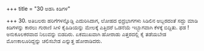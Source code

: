 +++
title = "30 ಅಡಸಿ ಕಿಡಿಗಳ"

+++
30. ಅತಿಬಲರು ಹರಿಗೆಗಳನ್ನೊಡ್ಡಿ ಎದುರಿಸಿದಾಗ, ಲೋಹದ ಛಿದ್ರಭಾಗಗಳು ಸಿಡಿಲಿನ ಅಬ್ಬರದಂತೆ ಸದ್ದು ಮಾಡಿ ಕಿಡಿಗಳನ್ನು ಕಾರಲು ಗುರಾಣಿ ಸೀಳಿ ಕೈಹಿಡಿಯನ್ನು ಮೇಲಕ್ಕೆ ಎತ್ತಿದರೆ ಒಡನೆಯೆ ಇಬ್ಭಾಗವಾಗಿ ಕೆಳಕ್ಕೆ ಬಿದ್ದಿತು. ಫಡ ! ಅನುಕೂಲಕರವಾದ ನಿಲುವನ್ನು ಬಿಡದಿರು. ಏಕಮುಖವಾಗಿ ಹೋರಾಡು ಎತ್ತರದಲ್ಲಿ ಕೈ ತಡೆಯಬೇಡ ಮೊಣಕಾಲೂರಿದ್ದನ್ನು ಚಲಿಸಬೇಡ ಎನ್ನುತ್ತ ಹೋರಾಡಿದರು.
